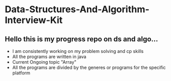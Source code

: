 # Data-Structures-And-Algorithm-Interview-Kit

## Hello this is my progress repo on ds and algo...

- I am consistently working on my problem solving and cp skills
- All the programs are written in java
- Current Ongoing topic "Array"
- All the programs are divided by the generes or programs for the specific platform

